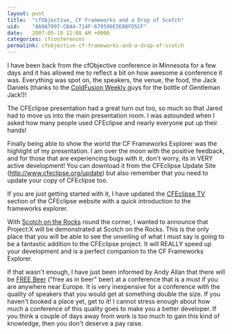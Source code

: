 ```yaml
---
layout: post
title:  "cfObjective, CF Frameworks and a Drop of Scotch"
uid:	"8A9A7997-CB44-714F-679596E5E88FD5CF"
date:   2007-05-10 11:08 AM +0000
categories: cfconferences
permalink: cfobjective-cf-frameworks-and-a-drop-of-scotch
---
```

I have been back from the cfObjective conference in Minnesota for a few days and it has allowed me to reflect a bit on how awesome a conference it was. Everything was spot on, the speakers, the venue, the food, the Jack Daniels (thanks to the <a href="http://www.coldfusionweekly.com/">ColdFusion Weekly </a>guys for the bottle of Gentleman Jack!)! 

The CFEclipse presentation had a great turn out too, so much so that Jared had to move us into the main presentation room. I was astounded when I asked how many people used CFEclipse and nearly everyone put up their hands!

Finally being able to show the world the CF Frameworks Explorer was the highlight of my presentation. I am over the moon with the positive feedback, and for those that are experiencing bugs with it, don't worry, its in VERY active development! You can download it from the CFEclipse Update Site (http://www.cfeclipse.org/update) but also remember that you need to update your copy of CFEclipse too.

If you are just getting started with it, I have updated the <a href="http://www.cfeclipse.org/index.cfm?event=page&amp;page=TV">CFEclipse TV</a> section of the CFEclipse website with a quick introduction to the frameworks explorer. 

With <a href="http://scotch.scottishcfug.com/">Scotch on the Rocks</a> round the corner, I wanted to announce that Project:X will be demonstrated at Scotch on the Rocks. This is the only place that you will be able to see the unveiling of what I must say is going to be a fantastic addition to the CFEclipse project. It will REALLY speed up your development and is a perfect companion to the CF Frameworks Explorer. 

If that wasn't enough, I have just been informed by Andy Allan that there will be <a href="http://www.creative-restraint.co.uk/blog/index.cfm/2007/5/9/Free-Beer-at-Scotch-on-the-Rocks">FREE Beer</a> ("free as in beer" beer) at a conference that is a must if you are anywhere near Europe. It is very inexpensive for a conference with the quality of speakers that you would get at something double the size. If you haven't booked a place yet, get to it! I cannot stress enough about how much a conference of this quality goes to make you a better developer. If you think a couple of days away from work is too much to gain this kind of knowledge, then you don't deserve a pay raise.
